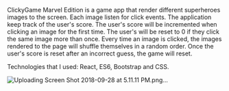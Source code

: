 ClickyGame Marvel Edition is a game app that render different superheroes images to the screen. Each image listen for click events.
The application keep track of the user's score. The user's score will be incremented when clicking an image for the first time. The user's will be reset to 0 if they click the same image more than once.
Every time an image is clicked, the images rendered to the page will shuffle themselves in a random order.
Once the user's score is reset after an incorrect guess, the game will reset.

Technologies that I used: React, ES6, Bootstrap and CSS.

![Uploading Screen Shot 2018-09-28 at 5.11.11 PM.png…]()

